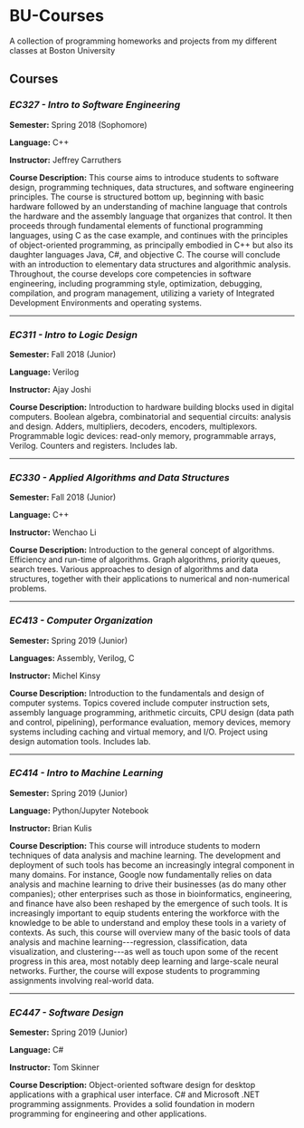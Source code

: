 # BU-Courses
A collection of programming homeworks and projects from my different classes at Boston University

## Courses

### *EC327 - Intro to Software Engineering*
**Semester:** Spring 2018 (Sophomore)

**Language:** C++

**Instructor:** Jeffrey Carruthers

**Course Description:**
This course aims to introduce students to software design, programming techniques, data structures, and software engineering principles. The course is structured bottom up, beginning with basic hardware followed by an understanding of machine language that controls the hardware and the assembly language that organizes that control. It then proceeds through fundamental elements of functional programming languages, using C as the case example, and continues with the principles of object-oriented programming, as principally embodied in C++ but also its daughter languages Java, C#, and objective C. The course will conclude with an introduction to elementary data structures and algorithmic analysis. Throughout, the course develops core competencies in software engineering, including programming style, optimization, debugging, compilation, and program management, utilizing a variety of Integrated Development Environments and operating systems.

___

### *EC311 - Intro to Logic Design*
**Semester:** Fall 2018 (Junior)

**Language:** Verilog

**Instructor:** Ajay Joshi

**Course Description:**
Introduction to hardware building blocks used in digital computers. Boolean algebra, combinatorial and sequential circuits: analysis and design. Adders, multipliers, decoders, encoders, multiplexors. Programmable logic devices: read-only memory, programmable arrays, Verilog. Counters and registers. Includes lab.

___
### *EC330 - Applied Algorithms and Data Structures*
**Semester:** Fall 2018 (Junior)

**Language:** C++

**Instructor:** Wenchao Li

**Course Description:**
Introduction to the general concept of algorithms. Efficiency and run-time of algorithms. Graph algorithms, priority queues, search trees. Various approaches to design of algorithms and data structures, together with their applications to numerical and non-numerical problems.

___

### *EC413 - Computer Organization*
**Semester:** Spring 2019 (Junior)

**Languages:** Assembly, Verilog, C

**Instructor:** Michel Kinsy

**Course Description:**
Introduction to the fundamentals and design of computer systems. Topics covered include computer instruction sets, assembly language programming, arithmetic circuits, CPU design (data path and control, pipelining), performance evaluation, memory devices, memory systems including caching and virtual memory, and I/O. Project using design automation tools. Includes lab.

___

### *EC414 - Intro to Machine Learning*
**Semester:** Spring 2019 (Junior)

**Language:** Python/Jupyter Notebook

**Instructor:** Brian Kulis

**Course Description:**
This course will introduce students to modern techniques of data analysis and machine learning.  The development and deployment of such tools has become an increasingly integral component in many domains.  For instance, Google now fundamentally relies on data analysis and machine learning to drive their businesses (as do many other companies); other enterprises such as those in bioinformatics, engineering, and finance have also been reshaped by the emergence of such tools.  It is increasingly important to equip students entering the workforce with the knowledge to be able to understand and employ these tools in a variety of contexts.  As such, this course will overview many of the basic tools of data analysis and machine learning---regression, classification, data visualization, and clustering---as well as touch upon some of the recent progress in this area, most notably deep learning and large-scale neural networks.  Further, the course will expose students to programming assignments involving real-world data.

___

### *EC447 - Software Design*
**Semester:** Spring 2019 (Junior)

**Language:** C#

**Instructor:** Tom Skinner

**Course Description:**
Object-oriented software design for desktop applications with a graphical user interface. C# and Microsoft .NET programming assignments. Provides a solid foundation in modern programming for engineering and other applications.
